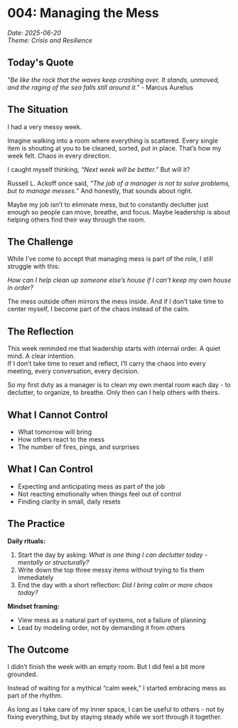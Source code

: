 # 004: Managing the Mess

*Date: 2025-06-20*  
*Theme: Crisis and Resilience*

## Today's Quote

*"Be like the rock that the waves keep crashing over. It stands, unmoved, and the raging of the sea falls still around it."* - Marcus Aurelius

## The Situation

I had a very messy week.

Imagine walking into a room where everything is scattered. Every single item is shouting at you to be cleaned, sorted, put in place. That’s how my week felt. Chaos in every direction.

I caught myself thinking, *“Next week will be better.”* But will it?  

Russell L. Ackoff once said, *“The job of a manager is not to solve problems, but to manage messes.”* And honestly, that sounds about right.

Maybe my job isn’t to eliminate mess, but to constantly declutter just enough so people can move, breathe, and focus. Maybe leadership is about helping others find their way through the room.

## The Challenge

While I’ve come to accept that managing mess is part of the role, I still struggle with this:  

*How can I help clean up someone else’s house if I can’t keep my own house in order?*

The mess outside often mirrors the mess inside. And if I don’t take time to center myself, I become part of the chaos instead of the calm.

## The Reflection

This week reminded me that leadership starts with internal order. A quiet mind. A clear intention.  
If I don’t take time to reset and reflect, I’ll carry the chaos into every meeting, every conversation, every decision.

So my first duty as a manager is to clean my own mental room each day - to declutter, to organize, to breathe. Only then can I help others with theirs.

## What I Cannot Control

- What tomorrow will bring  
- How others react to the mess  
- The number of fires, pings, and surprises  

## What I Can Control

- Expecting and anticipating mess as part of the job  
- Not reacting emotionally when things feel out of control  
- Finding clarity in small, daily resets  

## The Practice

**Daily rituals:**
1. Start the day by asking: *What is one thing I can declutter today - mentally or structurally?*
2. Write down the top three messy items without trying to fix them immediately
3. End the day with a short reflection: *Did I bring calm or more chaos today?*

**Mindset framing:**
- View mess as a natural part of systems, not a failure of planning  
- Lead by modeling order, not by demanding it from others  

## The Outcome

I didn’t finish the week with an empty room. But I did feel a bit more grounded.

Instead of waiting for a mythical “calm week,” I started embracing mess as part of the rhythm.  

As long as I take care of my inner space, I can be useful to others - not by fixing everything, but by staying steady while we sort through it together.